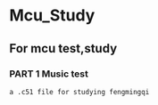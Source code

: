 # Mcu_Study
## For mcu test,study
### PART 1       Music test
    a .c51 file for studying fengmingqi